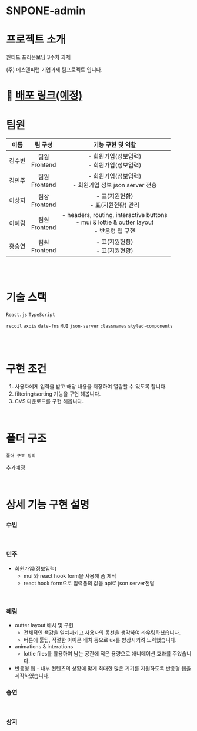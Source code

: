 # SNPONE-admin

# 프로젝트 소개

원티드 프리온보딩 3주차 과제

(주) 에스엔피랩 기업과제 팀프로젝트 입니다.

# 🚀 [배포 링크(예정)](/)

# 팀원

| 이름   |       팀 구성       |                                          기능 구현 및 역할                                          |
| ------ | :-----------------: | :-------------------------------------------------------------------------------------------------: |
| 김수빈 | 팀원 </br> Frontend |                           - 회원가입(정보입력) </br> - 회원가입(정보입력)                           |
| 김민주 | 팀원 </br> Frontend |                           - 회원가입(정보입력) </br> - 회원가입 정보 json server 전송                           |
| 이상지 | 팀장 </br> Frontend |                              - 표(지원현황) </br> - 표(지원현황) 관리                               |
| 이혜림 | 팀원 </br> Frontend | - headers, routing, interactive buttons </br> - mui & lottie & outter layout </br> - 반응형 웹 구현 |
| 홍승연 | 팀원 </br> Frontend |                                 - 표(지원현황) </br> - 표(지원현황)                                 |

</br>
</br>

# 기술 스택

`React.js`
`TypeScript`

`recoil`
`axois`
`date-fns`
`MUI`
`json-server`
`classnames`
`styled-components`

</br>
</br>

# 구현 조건

1. 사용자에게 입력을 받고 해당 내용을 저장하여 열람할 수 있도록 합니다.
2. filtering/sorting 기능을 구현 해봅니다.
3. CVS 다운로드를 구현 해봅니다.

</br>

# 폴더 구조

```text
폴더 구조 정리
```

추가예정

</br>

# 상세 기능 구현 설명

### 수빈

</br>

### 민주

- 회원가입(정보입력)
  - mui 와 react hook form을 사용해 폼 제작
  - react hook form으로 입력폼의 값을 api로 json server전달
</br>

### 혜림

- outter layout 배치 및 구현
  - 전체적인 색감을 일치시키고 사용자의 동선을 생각하여 라우팅하셨습니다.
  - 버튼에 툴팁, 적절한 아이콘 배치 등으로 ux를 향상시키려 노력했습니다.
- animations & interations
  - lottie files를 활용하여 남는 공간에 적은 용량으로 애니메이션 효과를 주었습니다.
- 반응형 웹 - 내부 컨텐츠의 상황에 맞게 최대한 많은 기기를 지원하도록 반응형 웹을 제작하였습니다.
  </br>

### 승연

</br>

### 상지
